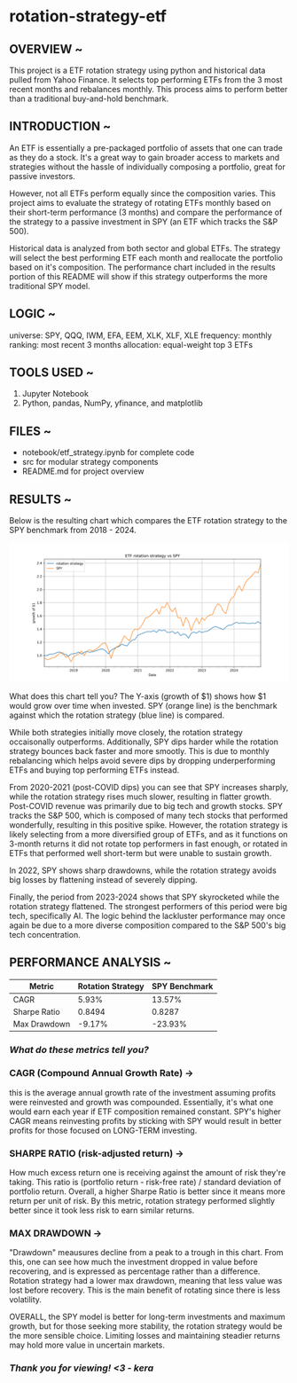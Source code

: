 # rotation-strategy-etf

## OVERVIEW ~

This project is a ETF rotation strategy using python and historical data pulled from Yahoo Finance. It selects top performing ETFs from the 3 most recent months and rebalances monthly. This process aims to perform better than a traditional buy-and-hold benchmark.

## INTRODUCTION ~

An ETF is essentially a pre-packaged portfolio of assets that one can trade as they do a stock. It's a great way to gain broader access to markets and strategies without the hassle of individually composing a portfolio, great for passive investors. 

However, not all ETFs perform equally since the composition varies. This project aims to evaluate the strategy of rotating ETFs monthly based on their short-term performance (3 months) and compare the performance of the strategy to a passive investment in SPY (an ETF which tracks the S&P 500). 

Historical data is analyzed from both sector and global ETFs. The strategy will select the best performing ETF each month and reallocate the portfolio based on it's composition. The performance chart included in the results portion of this README will show if this strategy outperforms the more traditional SPY model. 

## LOGIC ~

universe: SPY, QQQ, IWM, EFA, EEM, XLK, XLF, XLE
frequency: monthly
ranking: most recent 3 months
allocation: equal-weight top 3 ETFs

## TOOLS USED ~

1. Jupyter Notebook 
2. Python, pandas, NumPy, yfinance, and matplotlib

## FILES ~
- notebook/etf_strategy.ipynb for complete code 
- src for modular strategy components 
- README.md for project overview 

## RESULTS ~
Below is the resulting chart which compares the ETF rotation strategy to the SPY benchmark from 2018 - 2024. 

![Strategy Performance](performance_chart.png)

What does this chart tell you? The Y-axis (growth of $1) shows how $1 would grow over time when invested. SPY (orange line) is the benchmark against which the rotation strategy (blue line) is compared. 

While both strategies initially move closely, the rotation strategy occaisonally outperforms. Additionally, SPY dips harder while the rotation strategy bounces back faster and more smootly. This is due to monthly rebalancing which helps avoid severe dips by dropping underperforming ETFs and buying top performing ETFs instead.  

From 2020-2021 (post-COVID dips) you can see that SPY increases sharply, while the rotation strategy rises much slower, resulting in flatter growth. Post-COVID revenue was primarily due to big tech and growth stocks. SPY tracks the S&P 500, which is composed of many tech stocks that performed wonderfully, resulting in this positive spike. However, the rotation strategy is likely selecting from a more diversified group of ETFs, and as it functions on 3-month returns it did not rotate top performers in fast enough, or rotated in ETFs that performed well short-term but were unable to sustain growth. 

In 2022, SPY shows sharp drawdowns, while the rotation strategy avoids big losses by flattening instead of severely dipping. 

Finally, the period from 2023-2024 shows that SPY skyrocketed while the rotation strategy flattened. The strongest performers of this period were big tech, specifically AI. The logic behind the lackluster performance may once again be due to a more diverse composition compared to the S&P 500's big tech concentration. 

## PERFORMANCE ANALYSIS ~

| Metric           | Rotation Strategy | SPY Benchmark |
|------------------|-------------------|----------------|
| CAGR             | 5.93%             | 13.57%         |
| Sharpe Ratio     | 0.8494            | 0.8287         |
| Max Drawdown     | -9.17%            | -23.93%        |


### *What do these metrics tell you?*

### CAGR (Compound Annual Growth Rate) -> 

this is the average annual growth rate of the investment assuming profits were reinvested and growth was compounded. Essentially, it's what one would earn each year if ETF composition remained constant. SPY's higher CAGR means reinvesting profits by sticking with SPY would result in better profits for those focused on LONG-TERM investing. 

### SHARPE RATIO (risk-adjusted return) -> 

How much excess return one is receiving against the amount of risk they're taking. This ratio is (portfolio return - risk-free rate) / standard deviation of portfolio return. Overall, a higher Sharpe Ratio is better since it means more return per unit of risk. By this metric, rotation strategy performed slightly better since it took less risk to earn similar returns. 

### MAX DRAWDOWN -> 

"Drawdown" meausures decline from a peak to a trough in this chart. From this, one can see how much the investment dropped in value before recovering, and is expressed as percentage rather than a difference. Rotation strategy had a lower max drawdown, meaning that less value was lost before recovery. This is the main benefit of rotating since there is less volatility. 

OVERALL, the SPY model is better for long-term investments and maximum growth, but for those seeking more stability, the rotation strategy would be the more sensible choice. Limiting losses and maintaining steadier returns may hold more value in uncertain markets. 

### *Thank you for viewing! <3 - kera*
